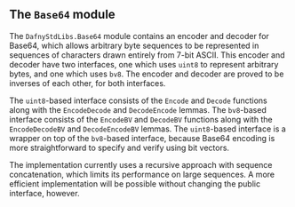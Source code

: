 ## The `Base64` module

The `DafnyStdLibs.Base64` module contains an encoder and decoder for Base64, which allows arbitrary byte sequences to be represented in sequences of characters drawn entirely from 7-bit ASCII. This encoder and decoder have two interfaces, one which uses `uint8` to represent arbitrary bytes, and one which uses `bv8`. The encoder and decoder are proved to be inverses of each other, for both interfaces.

The `uint8`-based interface consists of the `Encode` and `Decode` functions along with the `EncodeDecode` and `DecodeEncode` lemmas. The `bv8`-based interface consists of the `EncodeBV` and `DecodeBV` functions along with the `EncodeDecodeBV` and `DecodeEncodeBV` lemmas. The `uint8`-based interface is a wrapper on top of the `bv8`-based interface, because Base64 encoding is more straightforward to specify and verify using bit vectors.

The implementation currently uses a recursive approach with sequence concatenation, which limits its performance on large sequences. A more efficient implementation will be possible without changing the public interface, however.
